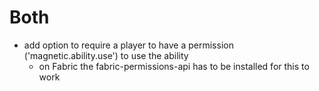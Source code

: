 # Both
- add option to require a player to have a permission ('magnetic.ability.use') to use the ability
  - on Fabric the fabric-permissions-api has to be installed for this to work